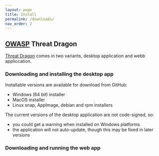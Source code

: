 ```yaml
---
layout: page
title: Install
permalink: /downloads/
nav_order: 2
---
```


## [OWASP](https://www.owasp.org) Threat Dragon

[Threat Dragon](http://owasp.org/www-project-threat-dragon) comes in two variants, 
desktop application and webb appliccation.

### Downloading and installing the desktop app

Installable versions are available for download from GitHub:

* Windows (64 bit) installer
* MacOS installer
* Linux snap, AppImage, debian and rpm installers

The current versions of the desktop application are not code-signed, so:
* you could get a warning when installed on Windows platforms
* the application will not auto-update, though this may be fixed in later versions

### Downloading and running the web app
